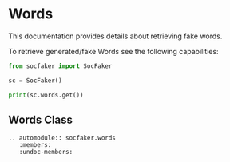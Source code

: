 # Words

This documentation provides details about retrieving fake words.

To retrieve generated/fake Words see the following capabilities:


```python
from socfaker import SocFaker

sc = SocFaker()

print(sc.words.get())
```


## Words Class

```eval_rst
.. automodule:: socfaker.words
   :members:
   :undoc-members:
```

